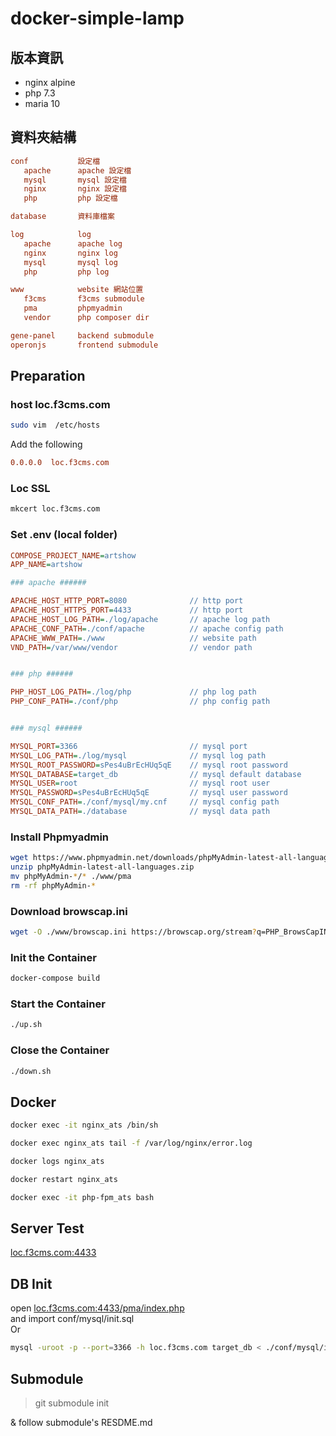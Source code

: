 # docker-simple-lamp

## 版本資訊
+ nginx alpine
+ php 7.3
+ maria 10

## 資料夾結構
```ini
conf           設定檔  
   apache      apache 設定檔  
   mysql       mysql 設定檔  
   nginx       nginx 設定檔
   php         php 設定檔  

database       資料庫檔案  

log            log  
   apache      apache log  
   nginx       nginx log  
   mysql       mysql log  
   php         php log  

www            website 網站位置  
   f3cms       f3cms submodule
   pma         phpmyadmin 
   vendor      php composer dir

gene-panel     backend submodule
operonjs       frontend submodule
```

## Preparation

### host loc.f3cms.com
```sh
sudo vim  /etc/hosts
```

Add the following  
```ini
0.0.0.0  loc.f3cms.com
``` 

### Loc SSL
```sh
mkcert loc.f3cms.com
```

### Set .env (local folder)
```ini
COMPOSE_PROJECT_NAME=artshow
APP_NAME=artshow

### apache ######

APACHE_HOST_HTTP_PORT=8080              // http port  
APACHE_HOST_HTTPS_PORT=4433             // http port  
APACHE_HOST_LOG_PATH=./log/apache       // apache log path  
APACHE_CONF_PATH=./conf/apache          // apache config path
APACHE_WWW_PATH=./www                   // website path
VND_PATH=/var/www/vendor                // vendor path


### php ######

PHP_HOST_LOG_PATH=./log/php             // php log path
PHP_CONF_PATH=./conf/php                // php config path


### mysql ######

MYSQL_PORT=3366                         // mysql port
MYSQL_LOG_PATH=./log/mysql              // mysql log path
MYSQL_ROOT_PASSWORD=sPes4uBrEcHUq5qE    // mysql root password
MYSQL_DATABASE=target_db                // mysql default database
MYSQL_USER=root                         // mysql root user
MYSQL_PASSWORD=sPes4uBrEcHUq5qE         // mysql user password
MYSQL_CONF_PATH=./conf/mysql/my.cnf     // mysql config path
MYSQL_DATA_PATH=./database              // mysql data path
```

### Install Phpmyadmin
```sh
wget https://www.phpmyadmin.net/downloads/phpMyAdmin-latest-all-languages.zip
unzip phpMyAdmin-latest-all-languages.zip
mv phpMyAdmin-*/* ./www/pma
rm -rf phpMyAdmin-*
```

### Download browscap.ini
```sh
wget -O ./www/browscap.ini https://browscap.org/stream?q=PHP_BrowsCapINI
```

### Init the Container
```sh
docker-compose build
```

### Start the Container
```sh
./up.sh
```

### Close the Container
```sh
./down.sh
```

## Docker
```sh
docker exec -it nginx_ats /bin/sh

docker exec nginx_ats tail -f /var/log/nginx/error.log

docker logs nginx_ats

docker restart nginx_ats

docker exec -it php-fpm_ats bash
```

## Server Test
[loc.f3cms.com:4433](https://loc.f3cms.com:4433/)

## DB Init
open [loc.f3cms.com:4433/pma/index.php](https://loc.f3cms.com:4433/pma/index.php)  
and import conf/mysql/init.sql  
Or
```sh
mysql -uroot -p --port=3366 -h loc.f3cms.com target_db < ./conf/mysql/init.sql
```

## Submodule
> 
> git submodule init
> 

& follow submodule's RESDME.md

